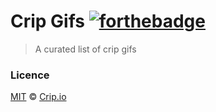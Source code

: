 # Crip Gifs [![forthebadge](http://forthebadge.com/badges/built-by-crips.svg)](http://forthebadge.com)

> A curated list of crip gifs

### Licence

[MIT](https://tldrlegal.com/license/mit-license) © [Crip.io](http://crip.io)

